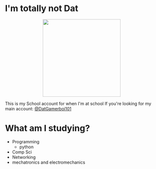 # I'm totally not Dat

<div id="header" align="center">
  <img src="https://ntigymnasiet.se/wp-content/uploads/2023/02/logotype-vit.svg" width="256"/>
</div>

This is my School account for when I'm at school
If you're looking for my main account: [@DatGamerboi101](https://github.com/DatGamerboi101)

# What am I studying?

 - Programming
    - python
 - Comp Sci
 - Networking 
 - mechatronics and electromechanics
